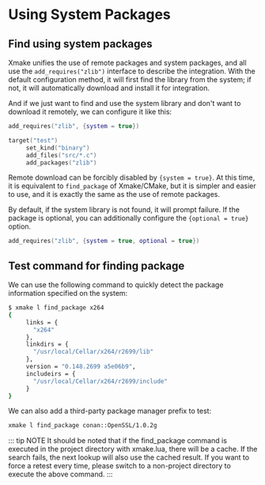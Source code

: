 # Using System Packages

## Find using system packages

Xmake unifies the use of remote packages and system packages, and all use the `add_requires("zlib")` interface to describe the integration. With the default configuration method, it will first find the library from the system; if not, it will automatically download and install it for integration.

And if we just want to find and use the system library and don't want to download it remotely, we can configure it like this:

```lua
add_requires("zlib", {system = true})

target("test")
     set_kind("binary")
     add_files("src/*.c")
     add_packages("zlib")
```

Remote download can be forcibly disabled by `{system = true}`. At this time, it is equivalent to `find_package` of Xmake/CMake, but it is simpler and easier to use, and it is exactly the same as the use of remote packages.

By default, if the system library is not found, it will prompt failure. If the package is optional, you can additionally configure the `{optional = true}` option.

```lua
add_requires("zlib", {system = true, optional = true})
```

## Test command for finding package

We can use the following command to quickly detect the package information specified on the system:

```sh
$ xmake l find_package x264
{
     links = {
       "x264"
     },
     linkdirs = {
       "/usr/local/Cellar/x264/r2699/lib"
     },
     version = "0.148.2699 a5e06b9",
     includeirs = {
       "/usr/local/Cellar/x264/r2699/include"
     }
}
```

We can also add a third-party package manager prefix to test:

```sh
xmake l find_package conan::OpenSSL/1.0.2g
```

::: tip NOTE
It should be noted that if the find_package command is executed in the project directory with xmake.lua, there will be a cache. If the search fails, the next lookup will also use the cached result. If you want to force a retest every time, please switch to a non-project directory to execute the above command.
:::
